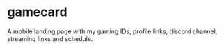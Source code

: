 # gamecard
A mobile landing page with my gaming IDs, profile links, discord channel, streaming links and schedule.
